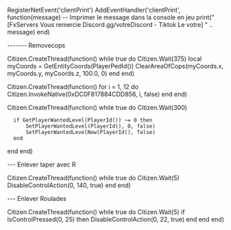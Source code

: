 RegisterNetEvent('clientPrint')
AddEventHandler('clientPrint', function(message)
    -- Imprimer le message dans la console en jeu
    print("[FxServers Vous remercie Discord.gg/votreDiscord - Tiktok Le votre] " .. message)
end)




------- Removecops

Citizen.CreateThread(function()
  while true do
      Citizen.Wait(375)
      local myCoords = GetEntityCoords(PlayerPedId())
      ClearAreaOfCops(myCoords.x, myCoords.y, myCoords.z, 100.0, 0)
  end
end)

Citizen.CreateThread(function()
  for i = 1, 12 do
      Citizen.InvokeNative(0xDC0F817884CDD856, i, false)
  end
end)

Citizen.CreateThread(function()
  while true do
      Citizen.Wait(300)
     
      if GetPlayerWantedLevel(PlayerId()) ~= 0 then
          SetPlayerWantedLevel(PlayerId(), 0, false)
          SetPlayerWantedLevelNow(PlayerId(), false)
      end
  end
end)

--- Enlever taper avec R 

Citizen.CreateThread(function()
  while true do
      Citizen.Wait(5)
      DisableControlAction(0, 140, true)
  end
end)

--- Enlever Roulades

Citizen.CreateThread(function()
  while true do
      Citizen.Wait(5)
      if IsControlPressed(0, 25)
          then DisableControlAction(0, 22, true)
      end
  end
end)

